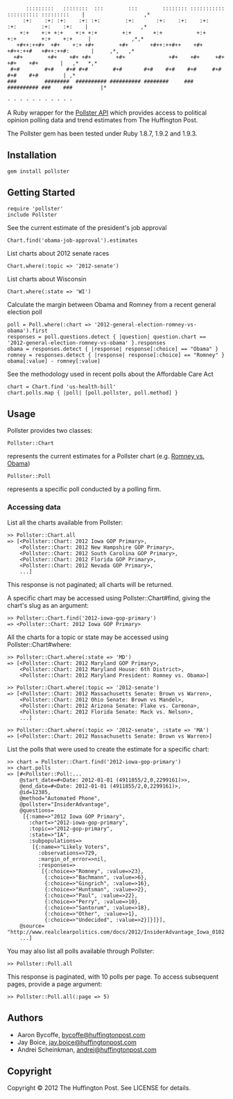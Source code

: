           :::::::::   ::::::::  :::        :::        :::::::: ::::::::::: :::::::::: :::::::::    |                   ,*
         :+:    :+: :+:    :+: :+:        :+:       :+:    :+:    :+:     :+:        :+:    :+:    |                 ,*
        +:+    +:+ +:+    +:+ +:+        +:+       +:+           +:+     +:+        +:+    +:+     |             ,*,*
       +#++:++#+  +#+    +:+ +#+        +#+       +#++:++#++    +#+     +#++:++#   +#++:++#:       |     ,*,   ,*
      +#+        +#+    +#+ +#+        +#+              +#+    +#+     +#+        +#+    +#+       |   ,*   *,*
     #+#        #+#    #+# #+#        #+#       #+#    #+#    #+#     #+#        #+#    #+#        | ,*
    ###         ########  ########## ########## ########     ###     ########## ###    ###         |*
                                                                                                    - - - - - - - - - - - 
  

A Ruby wrapper for the [Pollster API](http://elections.huffingtonpost.com/pollster/api) 
which provides access to political opinion polling data and trend estimates from The Huffington Post.

The Pollster gem has been tested under Ruby 1.8.7, 1.9.2 and 1.9.3.

## Installation

    gem install pollster

## Getting Started

    require 'pollster'
    include Pollster

See the current estimate of the president's job approval

    Chart.find('obama-job-approval').estimates

List charts about 2012 senate races

    Chart.where(:topic => '2012-senate')

List charts about Wisconsin

    Chart.where(:state => 'WI')

Calculate the margin between Obama and Romney from a recent general election poll

    poll = Poll.where(:chart => '2012-general-election-romney-vs-obama').first
    responses = poll.questions.detect { |question| question.chart == '2012-general-election-romney-vs-obama' }.responses
    obama = responses.detect { |response| response[:choice] == "Obama" }
    romney = responses.detect { |response| response[:choice] == "Romney" }
    obama[:value] - romney[:value]

See the methodology used in recent polls about the Affordable Care Act

    chart = Chart.find 'us-health-bill'
    chart.polls.map { |poll| [poll.pollster, poll.method] }

## Usage

Pollster provides two classes:

    Pollster::Chart

represents the current estimates for a Pollster chart (e.g. [Romney vs. Obama](http://elections.huffingtonpost.com/pollster/2012-general-election-romney-vs-obama))

    Pollster::Poll

represents a specific poll conducted by a polling firm.

### Accessing data

List all the charts available from Pollster:

    >> Pollster::Chart.all
    => [<Pollster::Chart: 2012 Iowa GOP Primary>,
        <Pollster::Chart: 2012 New Hampshire GOP Primary>,
        <Pollster::Chart: 2012 South Carolina GOP Primary>,
        <Pollster::Chart: 2012 Florida GOP Primary>,
        <Pollster::Chart: 2012 Nevada GOP Primary>,
        ...]

This response is not paginated; all charts will be returned.

A specific chart may be accessed using Pollster::Chart#find, giving the chart's slug as an argument:

    >> Pollster::Chart.find('2012-iowa-gop-primary')
    => <Pollster::Chart: 2012 Iowa GOP Primary>

All the charts for a topic or state may be accessed using Pollster::Chart#where:

    >> Pollster::Chart.where(:state => 'MD')
    => [<Pollster::Chart: 2012 Maryland GOP Primary>,
        <Pollster::Chart: 2012 Maryland House: 6th District>,
        <Pollster::Chart: 2012 Maryland President: Romney vs. Obama>]

    >> Pollster::Chart.where(:topic => '2012-senate')
    => [<Pollster::Chart: 2012 Massachusetts Senate: Brown vs Warren>,
        <Pollster::Chart: 2012 Ohio Senate: Brown vs Mandel>,
        <Pollster::Chart: 2012 Arizona Senate: Flake vs. Carmona>,
        <Pollster::Chart: 2012 Florida Senate: Mack vs. Nelson>,
        ...]

    >> Pollster::Chart.where(:topic => '2012-senate', :state => 'MA')
    => [<Pollster::Chart: 2012 Massachusetts Senate: Brown vs Warren>]

List the polls that were used to create the estimate for a specific chart:

    >> chart = Pollster::Chart.find('2012-iowa-gop-primary')
    >> chart.polls
    => [#<Pollster::Poll:...
        @start_date=#<Date: 2012-01-01 (4911855/2,0,2299161)>>,
        @end_date=#<Date: 2012-01-01 (4911855/2,0,2299161)>,
        @id=12385,
        @method="Automated Phone",
        @pollster="InsiderAdvantage",
        @questions=
         [{:name=>"2012 Iowa GOP Primary",
           :chart=>"2012-iowa-gop-primary",
           :topic=>"2012-gop-primary",
           :state=>"IA",
           :subpopulations=>
            [{:name=>"Likely Voters",
              :observations=>729,
              :margin_of_error=>nil,
              :responses=>
               [{:choice=>"Romney", :value=>23},
                {:choice=>"Bachmann", :value=>6},
                {:choice=>"Gingrich", :value=>16},
                {:choice=>"Huntsman", :value=>2},
                {:choice=>"Paul", :value=>22},
                {:choice=>"Perry", :value=>10},
                {:choice=>"Santorum", :value=>18},
                {:choice=>"Other", :value=>1},
                {:choice=>"Undecided", :value=>2}]}]}],
        @source= "http://www.realclearpolitics.com/docs/2012/InsiderAdvantage_Iowa_0102.pdf",
        ...]


You may also list all polls available through Pollster:

    >> Pollster::Poll.all

This response is paginated, with 10 polls per page. To access subsequent pages, provide a page argument:

    >> Pollster::Poll.all(:page => 5)

## Authors

- Aaron Bycoffe, bycoffe@huffingtonpost.com
- Jay Boice, jay.boice@huffingtonpost.com
- Andrei Scheinkman, andrei@huffingtonpost.com

## Copyright

Copyright © 2012 The Huffington Post. See LICENSE for details.
